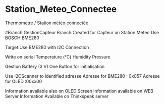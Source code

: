 # Station_Meteo_Connectee
Thermomètre / Station météo connectée

#Branch GestionCapteur
Branch Created for Capteur on Station Meteo
Use BOSCH BME280

Target
Use BME280 with I2C Connection

Write on serial
Temperature (°C)
Humidity
Pressure

Gestion Battery (3 V)
One Button for initialisation

Use I2CScanner to identified adresse
Adresse for BME280 : 0x057
Adresse for OLED :00xx00

Information available also on OLED Screen
Information available on WEB Server
Information Available on Thinkspeak server
